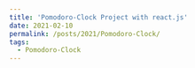 ```yaml
---
title: 'Pomodoro-Clock Project with react.js'
date: 2021-02-10
permalink: /posts/2021/Pomodoro-Clock/
tags:
  - Pomodoro-Clock 
---
```


